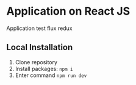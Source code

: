 # Application on React JS

Application test flux redux

## Local Installation

1. Clone repository
2. Install packages: `npm i`
3. Enter command `npm run dev`
